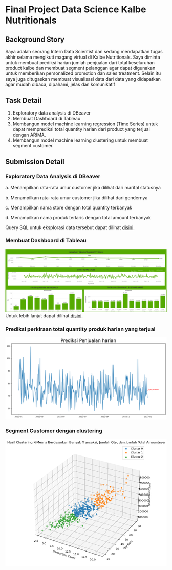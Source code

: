 # Final Project Data Science Kalbe Nutritionals

## Background Story

Saya adalah seorang Intern Data Scientist dan sedang mendapatkan tugas akhir selama mengikuti magang virtual di Kalbe Nutritionals. Saya diminta
untuk membuat prediksi harian jumlah penjualan dari total keseluruhan product kalbe dan membuat segment pelanggan agar dapat digunakan untuk
memberikan personalized promotion dan sales treatment. Selain itu saya juga ditugaskan membuat visualisasi data dari data yang didapatkan agar mudah
dibaca, dipahami, jelas dan komunikatif

## Task Detail

1. Exploratory data analysis di DBeaver
2. Membuat Dashboard di Tableau
3. Membangun model machine learning regression (Time Series) untuk dapat memprediksi total quantity harian dari product yang terjual dengan ARIMA.
4. Membangun model machine learning clustering untuk membuat segment customer.

## Submission Detail

### Exploratory Data Analysis di DBeaver

   a. Menampilkan rata-rata umur customer jika dilihat dari marital statusnya
   
   b. Menampilkan rata-rata umur customer jika dilihat dari gendernya
   
   c. Menampilkan nama store dengan total quantity terbanyak
   
   d. Menampilkan nama produk terlaris dengan total amount terbanyak

   Query SQL untuk eksplorasi data tersebut dapat dilihat <a href="https://github.com/meikotrip/ds-kalbe-nutritionals/blob/main/Script.sql">disini</a>.


### Membuat Dashboard di Tableau
   
   <img src="images/Dashboard.png" alt="Dashboard">
   Untuk lebih lanjut dapat dilihat <a href="https://public.tableau.com/views/FinalProjectKalbeNutritionalsDataScience/Dashboard1?:language=en-US&:display_count=n&:origin=viz_share_link">disini</a>.

   
### Prediksi perkiraan total quantity produk harian yang terjual

   <img src="images/forecast.png" alt="Forecast">

   
### Segment Customer dengan clustering

   <img src="images/clustering.png" alt="Clustering">
   
    

